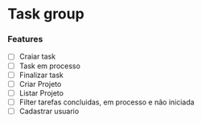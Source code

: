 # Task group

### Features
* [ ] Craiar task
* [ ] Task em processo
* [ ] Finalizar task
* [ ] Criar Projeto
* [ ] Listar Projeto
* [ ] Filter tarefas concluidas, em processo e não iniciada
* [ ] Cadastrar usuario